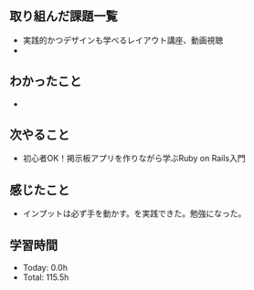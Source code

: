 ## 取り組んだ課題一覧
- 実践的かつデザインも学べるレイアウト講座、動画視聴
- 
## わかったこと
- 
## 次やること
- 初心者OK！掲示板アプリを作りながら学ぶRuby on Rails入門
## 感じたこと
- インプットは必ず手を動かす。を実践できた。勉強になった。
## 学習時間
- Today: 0.0h
- Total: 115.5h
